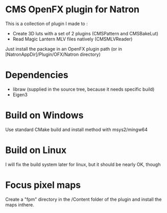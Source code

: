 # CMS OpenFX plugin for Natron

This is a collection of plugin I made to :
* Create 3D luts with a set of 2 plugins (CMSPattern and CMSBakeLut)
* Read Magic Lantern MLV files natively (CMSMLVReader)

Just install the package in an OpenFX plugin path (or in [NatronAppDir]/Plugin/OFX/Natron directory)

# Dependencies

* libraw (supplied in the source tree, because it needs specific build)
* Eigen3

# Build on Windows

Use standard CMake build and install method with msys2/mingw64

# Build on Linux

I will fix the build system later for linux, but it should be nearly OK, though

# Focus pixel maps

Create a "fpm" directory in the /Content folder of the plugin and install the maps inthere.
